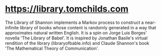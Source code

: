 # https://library.tomchilds.com
The Library of Shannon implements a Markov process to construct a near-infinite library of books whose content is randomly generated in a way that approximates natural written English. 
It is a spin on Jorge Luis Borges' novella 'The Library of Babel'. It is inspired by Jonathan Basile's virtual rendition of the library (libraryofbable.info) and Claude Shannon's book 'The Mathematical Theory of Communication'.
